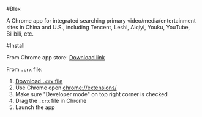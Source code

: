 #Blex

A Chrome app for integrated searching primary video/media/entertainment sites in China and U.S., including Tencent, Leshi, Aiqiyi, Youku, YouTube, Bilibili, etc.

#Install

From Chrome app store: [Download link](https://chrome.google.com/webstore/detail/blex/chephcamhakkhojodkfalpickaollbic)

From `.crx` file:

1. [Download `.crx` file](https://github.com/fuermosi777/blex/releases)
2. Use Chrome open [chrome://extensions/](chrome://extensions/)
3. Make sure "Developer mode" on top right corner is checked
4. Drag the `.crx` file in Chrome
5. Launch the app